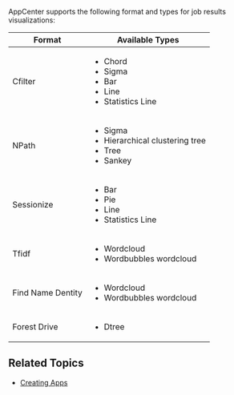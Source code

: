 
AppCenter supports the following format and types for job results visualizations: 

| Format             | Available Types |
| ------             | ----------- |
| Cfilter            | <ul><li>Chord</li><li>Sigma</li><li>Bar</li><li>Line</li><li>Statistics Line</li></ul> |
| NPath              | <ul><li>Sigma</li><li>Hierarchical clustering tree</li><li>Tree</li><li>Sankey</li></ul> |
| Sessionize         | <ul><li>Bar</li><li>Pie</li><li>Line</li><li>Statistics Line</li></ul> |
| Tfidf              | <ul><li>Wordcloud</li><li>Wordbubbles wordcloud</li></ul> |
| Find Name Dentity  | <ul><li>Wordcloud</li><li>Wordbubbles wordcloud</li></ul> |
| Forest Drive       | <ul><li>Dtree</li></ul> |

 ## Related Topics
 * [Creating Apps](creating-apps.md)
